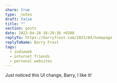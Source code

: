 ```yaml
---
share: true
type: _notes
draft: false
title: ""
section: posts
date: 2023-04-26 16:29:36 +0200
replyTo: https://barryfrost.com/2023/04/homepage
replyToName: Barry Frost
tags:
  - indieweb
  - internet friends
  - personal websites
---
```


Just noticed this UI change, Barry, I like it!